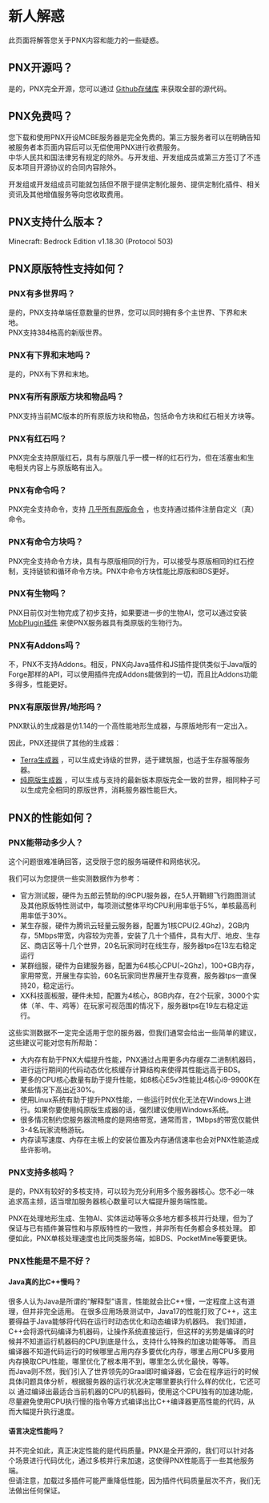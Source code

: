 # 新人解惑  

此页面将解答您关于PNX内容和能力的一些疑惑。  

## PNX开源吗？  

是的，PNX完全开源，您可以通过 [Github存储库](https://github.com/PowerNukkitX/PowerNukkitX) 来获取全部的源代码。  

## PNX免费吗？  

您下载和使用PNX开设MCBE服务器是完全免费的。第三方服务者可以在明确告知被服务者本页面内容后可以无偿使用PNX进行收费服务。  
中华人民共和国法律另有规定的除外。与开发组、开发组成员或第三方签订了不违反本项目开源协议的合同内容除外。  

开发组或开发组成员可能就包括但不限于提供定制化服务、提供定制化插件、相关资讯及其他增值服务等向您收取费用。  

## PNX支持什么版本？  

Minecraft: Bedrock Edition v1.18.30 (Protocol 503)  

## PNX原版特性支持如何？  

### PNX有多世界吗？  

是的，PNX支持单端任意数量的世界，您可以同时拥有多个主世界、下界和末地。  
PNX支持384格高的新版世界。  

### PNX有下界和末地吗？ 

是的，PNX有下界和末地。  

### PNX有所有原版方块和物品吗？  

PNX支持当前MC版本的所有原版方块和物品，包括命令方块和红石相关方块等。  

### PNX有红石吗？  

PNX完全支持原版红石，具有与原版几乎一模一样的红石行为，但在活塞虫和生电相关内容上与原版略有出入。  

### PNX有命令吗？  

PNX完全支持命令，支持 [几乎所有原版命令](https://github.com/PowerNukkitX/PowerNukkitX/issues/250) ，也支持通过插件注册自定义（真）命令。  

### PNX有命令方块吗？  

PNX完全支持命令方块，具有与原版相同的行为，可以接受与原版相同的红石控制，支持链锁和循环命令方块。PNX中命令方块性能比原版和BDS更好。  

### PNX有生物吗？  

PNX目前仅对生物完成了初步支持，如果要进一步的生物AI，您可以通过安装 [MobPlugin插件](https://ci.lt-name.com/job/MobPlugin/job/PNX/) 来使PNX服务器具有类原版的生物行为。   

### PNX有Addons吗？  

不，PNX不支持Addons。相反，PNX向Java插件和JS插件提供类似于Java版的Forge那样的API，可以使用插件完成Addons能做到的一切，而且比Addons功能多得多，性能更好。  

### PNX有原版世界/地形吗？  

PNX默认的生成器是仿1.14的一个高性能地形生成器，与原版地形有一定出入。  

因此，PNX还提供了其他的生成器：  
- [Terra生成器](Terra问题.html) ，可以生成史诗级的世界，适于建筑服，也适于生存服等服务器。  
- [纯原版生成器](https://github.com/KCodeYT/VanillaGenerator) ，可以生成与支持的最新版本原版完全一致的世界，相同种子可以生成完全相同的原版世界，消耗服务器性能巨大。  

## PNX的性能如何？  

### PNX能带动多少人？  

这个问题很难准确回答，这受限于您的服务端硬件和网络状况。  

我们可以为您提供一些实测数据作为参考：  

- 官方测试服，硬件为五郎云赞助的i9CPU服务器，在5人开鞘翅飞行跑图测试及其他原版特性测试中，每项测试整体平均CPU利用率低于5%，单核最高利用率低于30%。  
- 某生存服，硬件为腾讯云轻量云服务器，配置为1核CPU(2.4Ghz)，2GB内存，5Mbps带宽，内容较为完善，安装了几十个插件，具有大厅、地皮、生存区、商店区等十几个世界，20名玩家同时在线生存，服务器tps在13左右稳定运行
- 某群组服，硬件为自建服务器，配置为64核心CPU(~2Ghz)，100+GB内存，家用带宽，开展生存实验，60名玩家同世界展开生存竞赛，服务器tps一直保持20，稳定运行。
- XX科技面板服，硬件未知，配置为4核心，8GB内存，在2个玩家，3000个实体（羊、牛、鸡等）在玩家可视范围的情况下，服务器tps在19左右稳定运行。

这些实测数据不一定完全适用于您的服务器，但我们通常会给出一些简单的建议，这些建议可能对您有所帮助：  

- 大内存有助于PNX大幅提升性能，PNX通过占用更多内存缓存二进制机器码，进行运行期间的代码动态优化核缓存计算结构来使得其性能远高于BDS。  
- 更多的CPU核心数量有助于提升性能，如8核心E5v3性能比4核心i9-9900K在某些情况下高出近30%。  
- 使用Linux系统有助于提升PNX性能，一些运行时优化无法在Windows上进行。如果你要使用纯原版生成器的话，强烈建议使用Windows系统。  
- 很多情况制约您服务器流畅度的是网络带宽，通常而言，1Mbps的带宽仅能供3-4名玩家流畅游玩。  
- 内存读写速度、内存在主板上的安装位置及内存通信速率也会对PNX性能造成些许影响。

### PNX支持多核吗？  

是的，PNX有较好的多核支持，可以较为充分利用多个服务器核心。您不必一味追求高主频，适当增加服务器核心数量可以大幅提升服务端性能。  

PNX在处理地形生成、生物AI、实体运动等等众多地方都多核并行处理，但为了保证与已有插件兼容性和与原版特性的一致性，并非所有任务都会多核处理。
即便如此，PNX单核处理速度也比同类服务端，如BDS、PocketMine等要更快。  

### PNX性能是不是不好？  

#### Java真的比C++慢吗？  

很多人认为Java是所谓的“解释型”语言，性能就会比C++慢，一定程度上这有道理，但并非完全适用。
在很多应用场景测试中，Java17的性能打败了C++，这主要得益于Java能够将代码在运行时动态优化和动态编译为机器码。
我们知道，C++会将源代码编译为机器码，让操作系统直接运行，但这样的劣势是编译的时候并不知道运行机器码的CPU到底是什么，支持什么特殊的加速功能等等。
而且编译器不知道代码运行的时候哪里占用内存多要优化内存，哪里占用CPU多要用内存换取CPU性能，哪里优化了根本用不到，哪里怎么优化最快，等等。  
而Java则不然，我们引入了世界领先的Graal即时编译器，它会在程序运行的时候具体问题具体分析，根据服务器的运行状况决定哪里要执行什么样的优化，它还可以
通过编译出最适合当前机器的CPU的机器码，使用这个CPU独有的加速功能，尽量避免使用CPU执行慢的指令等方式编译出比C++编译器更高性能的代码，从而大幅提升执行速度。  

#### 语言决定性能吗？  

并不完全如此，真正决定性能的是代码质量。PNX是全开源的，我们可以针对各个场景进行代码优化，通过多核并行来加速，这使得PNX性能高于一些其他服务端。  
但请注意，加载过多插件可能严重降低性能，因为插件代码质量层次不齐，我们无法做出任何保证。  



